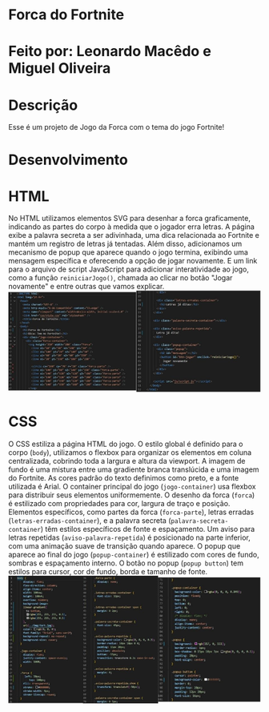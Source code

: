 # Forca do Fortnite
# Feito por: Leonardo Macêdo e Miguel Oliveira
# Descrição
Esse é um projeto de Jogo da Forca com o tema do jogo Fortnite!
# Desenvolvimento
# HTML
No HTML utilizamos elementos SVG para desenhar a forca graficamente, indicando as partes do corpo à medida que o jogador erra letras. A página exibe a palavra secreta a ser adivinhada, uma dica relacionada ao Fortnite e mantém um registro de letras já tentadas. Além disso, adicionamos um mecanismo de popup que aparece quando o jogo termina, exibindo uma mensagem específica e oferecendo a opção de jogar novamente. E um link para o arquivo de script JavaScript para adicionar interatividade ao jogo, como a função `reiniciarJogo()`, chamada ao clicar no botão "Jogar novamente" e entre outras que vamos explicar.
<img src="img/html.jpg"><br>

# CSS
O CSS estiliza a página HTML do jogo. O estilo global é definido para o corpo (`body`), utilizamos o flexbox para organizar os elementos em coluna centralizada, cobrindo toda a largura e altura da viewport. A imagem de fundo é uma mistura entre uma gradiente branca translúcida e uma imagem do Fortnite. As cores padrão do texto definimos como preto, e a fonte utilizada é Arial. O container principal do jogo (`jogo-container`) usa flexbox para distribuir seus elementos uniformemente. O desenho da forca (`forca`) é estilizado com propriedades para cor, largura de traço e posição. Elementos específicos, como partes da forca (`forca-parte`), letras erradas (`letras-erradas-container`), e a palavra secreta (`palavra-secreta-container`) têm estilos específicos de fonte e espaçamento. Um aviso para letras repetidas (`aviso-palavra-repetida`) é posicionado na parte inferior, com uma animação suave de transição quando aparece. O popup que aparece ao final do jogo (`popup-container`) é estilizado com cores de fundo, sombras e espaçamento interno. O botão no popup (`popup button`) tem estilos para cursor, cor de fundo, borda e tamanho de fonte.
<img src="img/css.jpg"><br>
